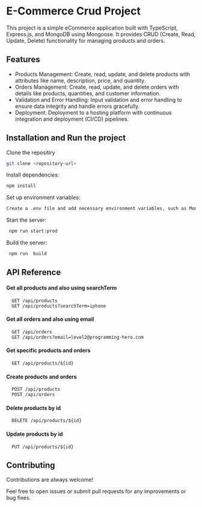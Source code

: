 
# E-Commerce Crud Project

This project is a simple eCommerce application built with TypeScript, Express.js, and MongoDB using Mongoose. It provides CRUD (Create, Read, Update, Delete) functionality for managing products and orders.


## Features

-  Products Management: Create, read, update, and delete products with attributes like name, description, price, and quantity.
- Orders Management: Create, read, update, and delete orders with details like products, quantities, and customer information.
- Validation and Error Handling: Input validation and error handling to ensure data integrity and handle errors gracefully.
- Deployment: Deployment to a hosting platform with continuous integration and deployment (CI/CD) pipelines.
 


## Installation and Run the project

Clone the repositiry

```bash
git clone <repository-url>
```

Install dependencies:

```bash
npm install
```

Set up environment variables:

```bash
Create a .env file and add necessary environment variables, such as MongoDB connection URI, JWT secret key, etc.
``` 

Start the server:

```bash
 npm run start:prod
```
Build the server:

```bash
 npm run  build
```
## API Reference

#### Get all products and also using searchTerm  

```http
  GET /api/products
  GET /api/products?searchTerm=iphone
```

 #### Get all  orders and  also using  email  

```http
  GET /api/orders
  GET /api/orders?email=level2@programming-hero.com

```


#### Get specific products and orders

```http
  GET /api/products/${id}
```

 ####  Create products and orders

```http
  POST /api/products
  POST /api/orders
```

 
 ####  Delete products by id 

```http
  DELETE /api/products/${id}

```

 ####  Update products by id 

```http
  PUT /api/products/${id}
```

 
## Contributing

Contributions are always welcome!

  Feel free to open issues or submit pull requests for any improvements or bug fixes.

 

